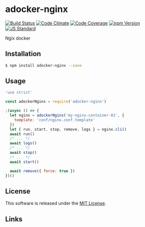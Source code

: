 adocker-nginx
==========

<!---
This file is generated by ape-tmpl. Do not update manually.
--->

<!-- Badge Start -->
<a name="badges"></a>

[![Build Status][bd_travis_shield_url]][bd_travis_url]
[![Code Climate][bd_codeclimate_shield_url]][bd_codeclimate_url]
[![Code Coverage][bd_codeclimate_coverage_shield_url]][bd_codeclimate_url]
[![npm Version][bd_npm_shield_url]][bd_npm_url]
[![JS Standard][bd_standard_shield_url]][bd_standard_url]

[bd_repo_url]: https://github.com/a-labo/adocker-nginx
[bd_travis_url]: http://travis-ci.org/a-labo/adocker-nginx
[bd_travis_shield_url]: http://img.shields.io/travis/a-labo/adocker-nginx.svg?style=flat
[bd_travis_com_url]: http://travis-ci.com/a-labo/adocker-nginx
[bd_travis_com_shield_url]: https://api.travis-ci.com/a-labo/adocker-nginx.svg?token=
[bd_license_url]: https://github.com/a-labo/adocker-nginx/blob/master/LICENSE
[bd_codeclimate_url]: http://codeclimate.com/github/a-labo/adocker-nginx
[bd_codeclimate_shield_url]: http://img.shields.io/codeclimate/github/a-labo/adocker-nginx.svg?style=flat
[bd_codeclimate_coverage_shield_url]: http://img.shields.io/codeclimate/coverage/github/a-labo/adocker-nginx.svg?style=flat
[bd_gemnasium_url]: https://gemnasium.com/a-labo/adocker-nginx
[bd_gemnasium_shield_url]: https://gemnasium.com/a-labo/adocker-nginx.svg
[bd_npm_url]: http://www.npmjs.org/package/adocker-nginx
[bd_npm_shield_url]: http://img.shields.io/npm/v/adocker-nginx.svg?style=flat
[bd_standard_url]: http://standardjs.com/
[bd_standard_shield_url]: https://img.shields.io/badge/code%20style-standard-brightgreen.svg

<!-- Badge End -->


<!-- Description Start -->
<a name="description"></a>

Ngix docker

<!-- Description End -->


<!-- Overview Start -->
<a name="overview"></a>



<!-- Overview End -->


<!-- Sections Start -->
<a name="sections"></a>

<!-- Section from "doc/guides/01.Installation.md.hbs" Start -->

<a name="section-doc-guides-01-installation-md"></a>

Installation
-----

```bash
$ npm install adocker-nginx --save
```


<!-- Section from "doc/guides/01.Installation.md.hbs" End -->

<!-- Section from "doc/guides/02.Usage.md.hbs" Start -->

<a name="section-doc-guides-02-usage-md"></a>

Usage
---------

```javascript
'use strict'

const adockerNginx = require('adocker-nginx')

;(async () => {
  let nginx = adockerNginx('my-nginx-container-01', {
    template: 'conf/nginx.conf.template'
  })
  let { run, start, stop, remove, logs } = nginx.cli()
  await run()
  /* ... */
  await logs()
  /* ... */
  await stop()
  /* ... */
  await start()

  await remove({ force: true })
})()

```


<!-- Section from "doc/guides/02.Usage.md.hbs" End -->


<!-- Sections Start -->


<!-- LICENSE Start -->
<a name="license"></a>

License
-------
This software is released under the [MIT License](https://github.com/a-labo/adocker-nginx/blob/master/LICENSE).

<!-- LICENSE End -->


<!-- Links Start -->
<a name="links"></a>

Links
------



<!-- Links End -->
